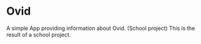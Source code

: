 # Ovid
A simple App providing information about Ovid. (School project)
This is the result of a school project.
